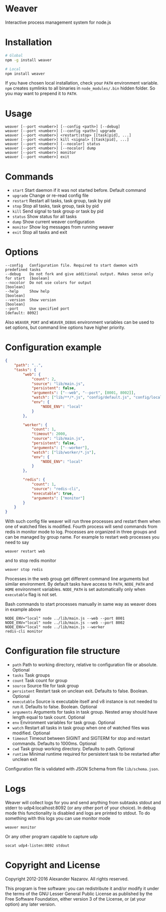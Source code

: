 # Weaver

Interactive process management system for node.js

# Installation

```bash
# Global
npm -g install weaver

# Local
npm install weaver
```

If you have chosen local installation, check your `PATH` environment variable. `npm` creates symlinks to
all binaries in `node_modules/.bin` hidden folder. So you may want to prepend it to `PATH`.

# Usage

	weaver [--port <number>] [--config <path>] [--debug]
	weaver [--port <number>] [--config <path>] upgrade
	weaver [--port <number>] <restart|stop> [[task|pid], ...]
	weaver [--port <number>] kill <signal> [[task|pid], ...]
	weaver [--port <number>] [--nocolor] status
	weaver [--port <number>] [--nocolor] dump
	weaver [--port <number>] monitor
	weaver [--port <number>] exit

# Commands

- `start`   Start daemon if it was not started before. Default command
- `upgrade` Change or re-read config file
- `restart` Restart all tasks, task group, task by pid
- `stop`    Stop all tasks, task group, task by pid
- `kill`    Send signal to task group or task by pid
- `status`  Show status for all tasks
- `dump`    Show current weaver configuration
- `monitor` Show log messages from running weaver
- `exit`    Stop all tasks and exit

# Options

	--config   Configuration file. Required to start daemon with predefined tasks
	--debug    Do not fork and give additional output. Makes sense only for start  [boolean]
	--nocolor  Do not use colors for output                                        [boolean]
	--help     Show help                                                           [boolean]
	--version  Show version                                                        [boolean]
	--port     Use specified port                                                  [default: 8092]

Also `WEAVER_PORT` and `WEAVER_DEBUG` environment variables can be used to set options, but
command line options have higher priority.

# Configuration example

```json
{
	"path": "..",
	"tasks": {
		"web": {
			"count": 2,
			"source": "lib/main.js",
			"persistent": false,
			"arguments": ["--web", "--port", [8001, 8002]],
			"watch": ["lib/**/*.js", "config/default.js", "config/local.json"],
			"env": {
				"NODE_ENV": "local"
			}
		},

		"worker": {
			"count": 1,
			"timeout": 2000,
			"source": "lib/main.js",
			"persistent": false,
			"arguments": ["--worker"],
			"watch": ["lib/worker/*.js"],
			"env": {
				"NODE_ENV": "local"
			}
		},

		"redis": {
			"count": 1,
			"source": "redis-cli",
			"executable": true,
			"arguments": ["monitor"]
		}
	}
}
```

With such config file weaver will run three processes and restart them when one of watched files is modified. Fourth process will
send commands from redis in monitor mode to log. Processes are organized in three groups and can be managed by group name.
For example to restart web processes you need to say

	weaver restart web

and to stop redis monitor

	weaver stop redis

Processes in the web group get different command line arguments but similar environment. By default tasks have access to `PATH`, `NODE_PATH` and `HOME`
environment variables. `NODE_PATH` is set automatically only when `executable` flag is not set.

Bash commands to start processes manually in same way as weaver does in example above

	NODE_ENV="local" node ../lib/main.js --web --port 8001
	NODE_ENV="local" node ../lib/main.js --web --port 8002
	NODE_ENV="local" node ../lib/main.js --worker
	redis-cli monitor

# Configuration file structure

- `path`       Path to working directory, relative to configuration file or absolute. Optional
- `tasks`      Task groups
- `count`      Task count for group
- `source`     Source file for task group
- `persistent` Restart task on unclean exit. Defaults to false. Boolean. Optional
- `executable` Source is executable itself and v8 instance is not needed to run it. Defaults to false. Boolean. Optional
- `arguments`  Arguments for tasks in task group. Nested array should have length equal to task count. Optional
- `env`        Environment variables for task group. Optional
- `watch`      Restart all tasks in task group when one of watched files was modified. Optional
- `timeout`    Timeout between SIGINT and SIGTERM for stop and restart commands. Defaults to 1000ms. Optional
- `cwd`        Task group working directory. Defaults to path. Optional
- `runtime`    Minimal runtime required for persistent task to be restarted after unclean exit

Configuration file is validated with JSON Schema from file `lib/schema.json`.

# Logs

Weaver will collect logs for you and send anything from subtasks stdout and stderr to udp4:localhost:8092 (or any other port of your choice).
In debug mode this functionality is disabled and logs are printed to stdout.
To do something with this logs you can use monitor mode

	weaver monitor

Or any other program capable to capture udp

	socat udp4-listen:8092 stdout

# Copyright and License

Copyright 2012-2016 Alexander Nazarov. All rights reserved.

This program is free software: you can redistribute it and/or modify
it under the terms of the GNU Lesser General Public License as published by
the Free Software Foundation, either version 3 of the License, or
(at your option) any later version.
